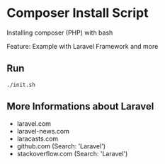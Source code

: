 # Composer Install Script

Installing composer (PHP) with bash

Feature: Example with Laravel Framework and more

## Run
```
./init.sh
```

## More Informations about Laravel

* laravel.com
* laravel-news.com
* laracasts.com
* github.com (Search: 'Laravel')
* stackoverflow.com (Search: 'Laravel')